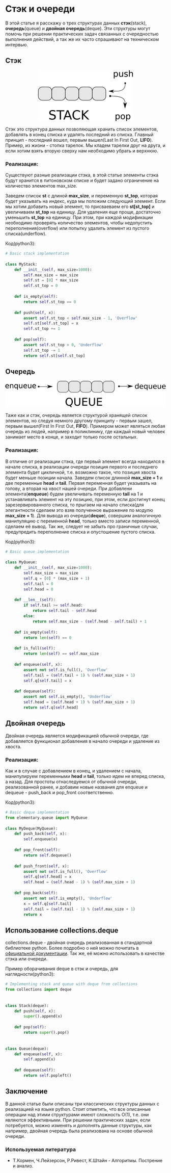 # Стэк и очереди

В этой статье я расскажу о трех структурах данных **стэк**(stack), **очередь**(queue) и **двойная очередь**(deque). Эти структуры могут помочь при решении практических задач связанных с очередностью выполнения действий, а так же их часто спрашивают на техническом интервью.

## Стэк

<p style="text-align: center">
<img src="https://raw.githubusercontent.com/zhas/articles/master/images/stack.png">
</p>

Стэк это структура данных позволяющая хранить список элементов, добавлять в конец списка и удалять последний из списка. Главный принцип - последний вошел, первым вышел(Last In First Out, **LIFO**).
Пример, из жизни - стопка тарелок. Мы кладем тарелки друг на друга, и если хотим взять вторую сверху нам необходимо убрать и верхнюю.

### Реализация:

Существуют разные реализации стэка, в этой статье элементы стэка будут хранится в питоновском списке и будет задано ограничение на количество элементов max_size.

Заведем список **st** с длиной **max_size**, и переменную **st_top**, которая будет указывать на индекс, куда мы положим следующий элемент. 
Если мы хотим добавить новый элемент, то присваеваем его **st[st_top]** и увеличиваем **st_top** на единицу. Для удаления еще проще, достаточно уменьшить **st_top** на единицу.
При этом, при каждой модификации необходимо проверять количество элементов, чтобы недопустить переполнения(overflow) или попытку удалить элемент из пустого списка(underflow).

Код(python3):
```python
# Basic stack implementation

class MyStack:
    def __init__(self, max_size=1000):
        self.max_size = max_size
        self.st = [0] * max_size
        self.st_top = 0

    def is_empty(self):
        return self.st_top == 0

    def push(self, x):
        assert self.st_top < self.max_size - 1, 'Overflow'
        self.st[self.st_top] = x
        self.st_top += 1

    def pop(self):
        assert self.st_top > 0, 'Underflow'
        self.st_top -= 1
        return self.st[self.st_top]

```

## Очередь

<p style="text-align: center">
<img src="https://raw.githubusercontent.com/zhas/articles/master/images/queue.png">
</p>

Таже как и стэк, очередь является структурой хранящей список элементов, но следуя немного другому принципу - первым зашел, первым вышел(First In First Out, **FIFO**). Примером может являться любая очередь из людей, например в поликлинику, где каждый новый человек занимает место в конце, и заходит только после остальных.  

### Реализация:
В отличие от реализации стэка, где первый элемент всегда находился в начале списка, в реализации очереди позиция первого и последнего элемента будет цикличной, т.е. возможно такое, что позиция хвоста будет меньше позиции начала. Заведем список длинной **max_size + 1** и две переменные **head** и **tail**. Первая переменная будет указывать на голову, а вторая на хвост нашей очереди. При добавлени элемента(**enqueue**) будем увеличивать переменную **tail** на 1 и устанавливать элемент на эту позицию, при этом, если достигнут конец зарезервированного списка, то прыгаем на начало списка(для элегантности сделаем это взяв полученное выражение по модулю **max_size + 1**). Для вывода из очереди(**deque**), совершим аналогичную манипуляцию с переменной **head**, только вместо записи переменной, сделаем её вывод. Так же, следует не забыть про граничные случаи, предупредить переполнение списка и опустошение пустого списка.

Код(python3):
```python
# Basic queue implementation

class MyQueue:
    def __init__(self, max_size=1000):
        self.max_size = max_size
        self.q = [0] * (max_size + 1)
        self.tail = 0
        self.head = 0

    def __len__(self):
        if self.tail >= self.head:
            return self.tail - self.head
        else:
            return self.max_size - (self.head - self.tail) + 1

    def is_empty(self):
        return len(self) == 0

    def is_full(self):
        return len(self) == self.max_size

    def enqueue(self, x):
        assert not self.is_full(), 'Overflow'
        self.tail = (self.tail + 1) % (self.max_size + 1)
        self.q[self.tail] = x

    def dequeue(self):
        assert not self.is_empty(), 'Underflow'
        self.head = (self.head + 1) % (self.max_size + 1)
        return self.q[self.head]
```

## Двойная очередь
Двойная очередь является модификацией обычной очереди, где добавляется функционал добавления в начало очереди и удаление из хвоста.

### Реализация:
Как и в случае с добавлением в конец, и удалением с начала, манипулируем переменными **head** и **tail**, только идем не вперед списка, а назад. Для простоты отнаследуемся от обычной очереди, реализованной ранее, и добавим новые названия для enqueue и dequeue - push_back и pop_front соответственно. 

Код(python3):
```python
# Basic deque implementation
from elementary.queue import MyQueue

class MyDeque(MyQueue):
    def push_back(self, x):
        self.enqueue(x)

    def pop_front(self):
        return self.dequeue()

    def push_front(self, x):
        assert not self.is_full(), 'Overflow'
        self.q[self.head] = x
        self.head = (self.head - 1) % (self.max_size + 1)

    def pop_back(self):
        assert not self.is_empty(), 'Underflow'
        x = self.q[self.tail]
        self.tail = (self.tail - 1) % (self.max_size + 1)
        return x
```

## Использование collections.deque

collections.deque - двойная очередь реализованная в стандартной библиотеке python. Более подробно о ней можно почитать в [официальной документации](https://docs.python.org/3.8/library/collections.html#collections.deque). Так же, её можно использовать в качестве стэка или очереди. 


Пример оборачивания deque в стэк и очередь, для наглядности(python3):
```python
# Implementing stack and queue with deque from collections
from collections import deque


class Stack(deque):
    def push(self, x):
        super().append(x)

    def pop(self):
        return super().pop()


class Queue(deque):
    def enqueue(self, x):
        self.append(x)

    def dequeue(self):
        return self.popleft()
```

## Заключение
В данной статье были описаны три классических структуры данных с реализацией на языке python. Стоит отметить, что все описанные операции над этими структурами имеют сложность O(1), т.е. они являются эффективными. При решении практических задач, если потребуется, можно изменять и дополнять данные структуры, как например, двойная очередь была реализована на основе обычной очереди.


### Используемая литература
* Т.Кормен, Ч.Лейзерсон, Р.Ривест, К.Штайн - Алгоритмы. Пострение и анализ.
